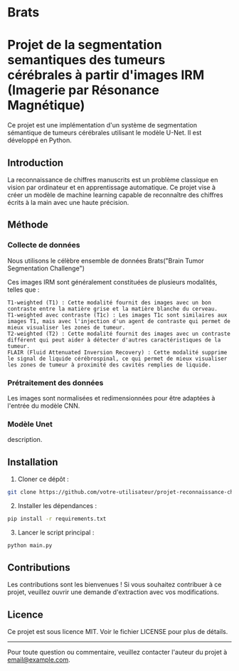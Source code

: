 # Brats
# Projet de la segmentation semantiques des tumeurs cérébrales à partir d'images IRM (Imagerie par Résonance Magnétique)

Ce projet est une implémentation d'un système de segmentation sémantique de tumeurs cérébrales utilisant le modèle U-Net. Il est développé en Python.

## Introduction

La reconnaissance de chiffres manuscrits est un problème classique en vision par ordinateur et en apprentissage automatique. Ce projet vise à créer un modèle de machine learning capable de reconnaître des chiffres écrits à la main avec une haute précision.

## Méthode

### Collecte de données
Nous utilisons le célèbre ensemble de données Brats("Brain Tumor Segmentation Challenge")

Ces images IRM sont généralement constituées de plusieurs modalités, telles que :

    T1-weighted (T1) : Cette modalité fournit des images avec un bon contraste entre la matière grise et la matière blanche du cerveau.
    T1-weighted avec contraste (T1c) : Les images T1c sont similaires aux images T1, mais avec l'injection d'un agent de contraste qui permet de mieux visualiser les zones de tumeur.
    T2-weighted (T2) : Cette modalité fournit des images avec un contraste différent qui peut aider à détecter d'autres caractéristiques de la tumeur.
    FLAIR (Fluid Attenuated Inversion Recovery) : Cette modalité supprime le signal de liquide cérébrospinal, ce qui permet de mieux visualiser les zones de tumeur à proximité des cavités remplies de liquide.
### Prétraitement des données
Les images sont normalisées et redimensionnées pour être adaptées à l'entrée du modèle CNN.

### Modèle Unet
description.

## Installation

1. Cloner ce dépôt :

```bash
git clone https://github.com/votre-utilisateur/projet-reconnaissance-chiffres-manuscrits.git
```

2. Installer les dépendances :

```bash
pip install -r requirements.txt
```

3. Lancer le script principal :

```bash
python main.py
```

## Contributions

Les contributions sont les bienvenues ! Si vous souhaitez contribuer à ce projet, veuillez ouvrir une demande d'extraction avec vos modifications.

## Licence

Ce projet est sous licence MIT. Voir le fichier LICENSE pour plus de détails.

---

Pour toute question ou commentaire, veuillez contacter l'auteur du projet à [email@example.com](mailto:email@example.com).
